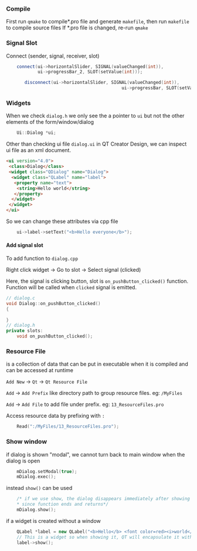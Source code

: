 ### Compile
First run `qmake` to compile*.pro file and generate `makefile`, then run `makefile` to compile source files
If *.pro file is changed, re-run `qmake`

### Signal Slot

Connect (sender, signal, receiver, slot)
```cpp
    connect(ui->horizontalSlider, SIGNAL(valueChanged(int)),
            ui->progressBar_2, SLOT(setValue(int)));

       disconnect(ui->horizontalSlider, SIGNAL(valueChanged(int)),
                                            ui->progressBar, SLOT(setValue(int)));
```

### Widgets
When we check `dialog.h` we only see the a pointer to `ui` but not the other elements of the form/window/dialog

```cpp
    Ui::Dialog *ui;
```

Other than checking ui file `dialog.ui` in QT Creator Design, we can inspect ui file as an xml document.

```html
<ui version="4.0">
 <class>Dialog</class>
 <widget class="QDialog" name="Dialog">
  <widget class="QLabel" name="label">
   <property name="text">
    <string>Hello world</string>
   </property>
  </widget>
 </widget>
</ui>
```

So we can change these attributes via cpp file
```cpp
    ui->label->setText("<b>Hello everyone</b>");
```

#### Add signal slot
To add function to `dialog.cpp`

Right click widget -> Go to slot -> Select signal (clicked)

Here, the signal is clicking button, slot is `on_pushButton_clicked()` function.
Function will be called when `clicked` signal is emitted.

```cpp
// dialog.c
void Dialog::on_pushButton_clicked()
{
    
}
// dialog.h
private slots:
    void on_pushButton_clicked();

```
### Resource File
is a collection of data that can be put in executable when it is compiled and can be accessed at runtime

`Add New` -> `Qt` -> `Qt Resource File`

`Add` -> `Add Prefix` like directory path to group resource files. eg: `/MyFiles`

`Add` -> `Add File` to add file under prefix. eg: `13_ResourceFiles.pro`

Access resource data by prefixing with `:`

```cpp
    Read(":/MyFiles/13_ResourceFiles.pro");
```

### Show window
if dialog is shown "modal", we cannot turn back to main window when the dialog is open

```cpp
    mDialog.setModal(true);
    mDialog.exec();
```
instead `show()` can be used
```cpp
    /* if we use show, the dialog disappears immediately after showing
    * since function ends and returns*/
    mDialog.show();
```

if a widget is created without a window
```cpp
    QLabel *label = new QLabel("<b>Hello</b> <font color=red><i>world</i></font>");
    // This is a widget so when showing it, QT will encapsulate it with a window
    label->show();
```
